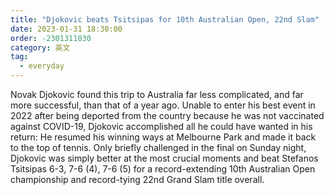 ```yaml
---
title: "Djokovic beats Tsitsipas for 10th Australian Open, 22nd Slam"
date: 2023-01-31 18:30:00
order: -2301311830
category: 英文
tag:
  - everyday
---
```


Novak Djokovic found this trip to Australia far less complicated, and far more successful, than that of a year ago.
 Unable to enter his best event in 2022 after being deported from the country because he was not vaccinated against COVID-19, Djokovic accomplished all he could have wanted in his return: He resumed his winning ways at Melbourne Park and made it back to the top of tennis. Only briefly challenged in the final on Sunday night, Djokovic was simply better at the most crucial moments and beat Stefanos Tsitsipas 6-3, 7-6 (4), 7-6 (5) for a record-extending 10th Australian Open championship and record-tying 22nd Grand Slam title overall.
